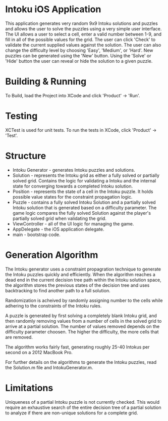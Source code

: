Intoku iOS Application
======================

This application generates very random 9x9 Intoku solutions and puzzles and allows the user to solve the puzzles using a 
very simple user interface. The UI allows a user to select a cell, enter a valid number between 1-9, and fill in all
of the possible values for the grid. The user can click 'Check' to validate the current supplied values against the
solution. The user can also change the difficulty level by choosing 'Easy', 'Medium', or 'Hard'. New puzzles can be 
generated using the 'New' button. Using the 'Solve' or 'Hide' button the user can reveal or hide the solution to a
given puzzle.

Building & Running
==================

To Build, load the Project into XCode and click 'Product' -> 'Run'.
 
Testing
=======

XCTest is used for unit tests. To run the tests in XCode, click 'Product' -> 'Test'.

Structure
=========

* Intoku Generator - generates Intoku puzzles and solutions.
* Solution - represents the Intoku grid as either a fully solved or partially solved grid. Contains the logic for validating
 a Intoku and the internal state for converging towards a completed Intoku solution.
* Position - represents the state of a cell in the Intoku puzzle. It holds possible value states for the constraint propagation
 logic.
* Puzzle - contains a fully solved Intoku Solution and a partially solved Intoku solution that is generated based on a difficulty
 parameter. The game logic compares the fully solved Solution against the player's partially solved grid when validating the
 grid.
* ViewController - all of the UI logic for managing the game.
* AppDelegate - the iOS application delegate.
* main - bootstrap code.

Generation Algorithm
====================

The Intoku generator uses a constraint propagration technique to generate the Intoku puzzles quickly and efficiently.
When the algorithm reaches a dead end in the current decision tree path within the Intoku solution space, the algorithm
stores the previous states of the decision tree and uses backtracking to find another path to a full solution. 

Randomization is acheived by randomly assigning number to the cells while adhering to the constraints of the Intoku rules.

A puzzle is generated by first solving a completely blank Intoku grid, and then randomly removing values from a number of 
cells in the solved grid to arrive at a partial solution. The number of values removed depends on the difficulty parameter
choosen. The higher the difficulty, the more cells that are removed.

The algorithm works fairly fast, generating roughly 25-40 Intokus per second on a 2012 MacBook Pro.

For further details on the algorithms to generate the Intoku puzzles, read the Solution.m file and IntokuGenerator.m.

Limitations
===========

Uniqueness of a partial Intoku puzzle is not currently checked. This would require an exhaustive search of the entire 
decision tree of a partial solution to analyze if there are non-unique solutions for a complete grid.
